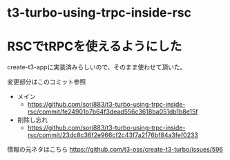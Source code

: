 # t3-turbo-using-trpc-inside-rsc

# RSCでtRPCを使えるようにした
create-t3-appに実装済みらしいので、そのまま使わせて頂いた。

変更部分はこのコミット参照
- メイン
   - https://github.com/sori883/t3-turbo-using-trpc-inside-rsc/commit/fe24901b7b64f3dead556c3618ba051db1b8e15f
- 削除し忘れ
   - https://github.com/sori883/t3-turbo-using-trpc-inside-rsc/commit/23dc8c36f2e966cf2c43f7a2176bf84a3fef0233

情報の元ネタはこちら
https://github.com/t3-oss/create-t3-turbo/issues/596


